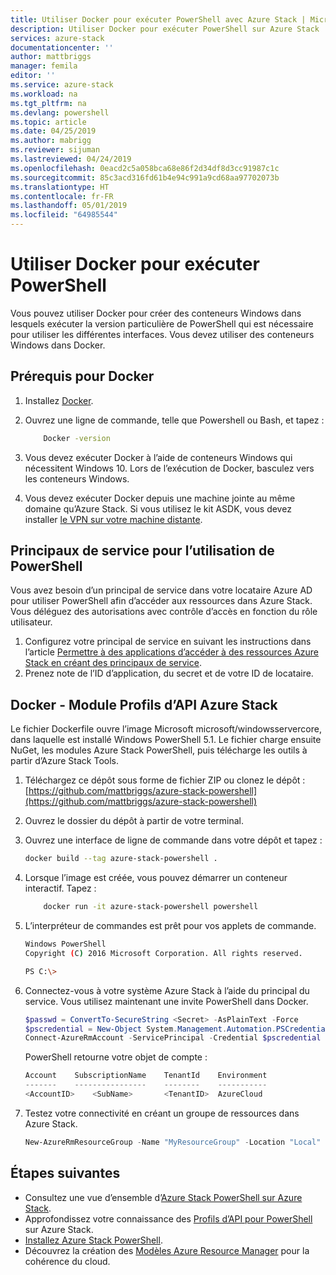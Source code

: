 ```yaml
---
title: Utiliser Docker pour exécuter PowerShell avec Azure Stack | Microsoft Docs
description: Utiliser Docker pour exécuter PowerShell sur Azure Stack
services: azure-stack
documentationcenter: ''
author: mattbriggs
manager: femila
editor: ''
ms.service: azure-stack
ms.workload: na
ms.tgt_pltfrm: na
ms.devlang: powershell
ms.topic: article
ms.date: 04/25/2019
ms.author: mabrigg
ms.reviewer: sijuman
ms.lastreviewed: 04/24/2019
ms.openlocfilehash: 0eacd2c5a058bca68e86f2d34df8d3cc91987c1c
ms.sourcegitcommit: 85c3acd316fd61b4e94c991a9cd68aa97702073b
ms.translationtype: HT
ms.contentlocale: fr-FR
ms.lasthandoff: 05/01/2019
ms.locfileid: "64985544"
---
```

# <a name="use-docker-to-run-powershell"></a>Utiliser Docker pour exécuter PowerShell

Vous pouvez utiliser Docker pour créer des conteneurs Windows dans lesquels exécuter la version particulière de PowerShell qui est nécessaire pour utiliser les différentes interfaces. Vous devez utiliser des conteneurs Windows dans Docker.

## <a name="docker-prerequisites"></a>Prérequis pour Docker

1. Installez [Docker](https://docs.docker.com/install/).
2. Ouvrez une ligne de commande, telle que Powershell ou Bash, et tapez :

    ```bash
        Docker -version
    ```

3. Vous devez exécuter Docker à l’aide de conteneurs Windows qui nécessitent Windows 10. Lors de l’exécution de Docker, basculez vers les conteneurs Windows.

4. Vous devez exécuter Docker depuis une machine jointe au même domaine qu’Azure Stack. Si vous utilisez le kit ASDK, vous devez installer [le VPN sur votre machine distante](azure-stack-connect-azure-stack.md#connect-to-azure-stack-with-vpn).

## <a name="service-principals-for-using-powershell"></a>Principaux de service pour l’utilisation de PowerShell

Vous avez besoin d’un principal de service dans votre locataire Azure AD pour utiliser PowerShell afin d’accéder aux ressources dans Azure Stack. Vous déléguez des autorisations avec contrôle d’accès en fonction du rôle utilisateur.

1. Configurez votre principal de service en suivant les instructions dans l’article [Permettre à des applications d’accéder à des ressources Azure Stack en créant des principaux de service](azure-stack-create-service-principals.md).
2. Prenez note de l’ID d’application, du secret et de votre ID de locataire.

## <a name="docker---azure-stack-api-profiles-module"></a>Docker - Module Profils d’API Azure Stack

Le fichier Dockerfile ouvre l’image Microsoft microsoft/windowsservercore, dans laquelle est installé Windows PowerShell 5.1. Le fichier charge ensuite NuGet, les modules Azure Stack PowerShell, puis télécharge les outils à partir d’Azure Stack Tools.

1. Téléchargez ce dépôt sous forme de fichier ZIP ou clonez le dépôt :  
[https://github.com/mattbriggs/azure-stack-powershell](https://github.com/mattbriggs/azure-stack-powershell)

2. Ouvrez le dossier du dépôt à partir de votre terminal.

3. Ouvrez une interface de ligne de commande dans votre dépôt et tapez :

    ```bash  
    docker build --tag azure-stack-powershell .
    ```

4. Lorsque l’image est créée, vous pouvez démarrer un conteneur interactif. Tapez :

    ```bash  
        docker run -it azure-stack-powershell powershell
    ```

5. L’interpréteur de commandes est prêt pour vos applets de commande.

    ```bash
    Windows PowerShell
    Copyright (C) 2016 Microsoft Corporation. All rights reserved.

    PS C:\>
    ```

6. Connectez-vous à votre système Azure Stack à l’aide du principal du service. Vous utilisez maintenant une invite PowerShell dans Docker. 

    ```Powershell
    $passwd = ConvertTo-SecureString <Secret> -AsPlainText -Force
    $pscredential = New-Object System.Management.Automation.PSCredential('<ApplicationID>', $passwd)
    Connect-AzureRmAccount -ServicePrincipal -Credential $pscredential -TenantId <TenantID>
    ```

   PowerShell retourne votre objet de compte :

    ```PowerShell  
    Account    SubscriptionName    TenantId    Environment
    -------    ----------------    --------    -----------
    <AccountID>    <SubName>       <TenantID>  AzureCloud
    ```

7. Testez votre connectivité en créant un groupe de ressources dans Azure Stack.

    ```PowerShell  
    New-AzureRmResourceGroup -Name "MyResourceGroup" -Location "Local"
    ```

## <a name="next-steps"></a>Étapes suivantes

-  Consultez une vue d’ensemble d’[Azure Stack PowerShell sur Azure Stack](azure-stack-powershell-overview.md).
- Approfondissez votre connaissance des [Profils d’API pour PowerShell](azure-stack-version-profiles.md) sur Azure Stack.
- [Installez Azure Stack PowerShell](../operator/azure-stack-powershell-install.md).
- Découvrez la création des [Modèles Azure Resource Manager](azure-stack-develop-templates.md) pour la cohérence du cloud.